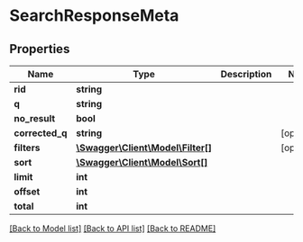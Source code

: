 # SearchResponseMeta

## Properties
Name | Type | Description | Notes
------------ | ------------- | ------------- | -------------
**rid** | **string** |  | 
**q** | **string** |  | 
**no_result** | **bool** |  | 
**corrected_q** | **string** |  | [optional] 
**filters** | [**\Swagger\Client\Model\Filter[]**](Filter.md) |  | [optional] 
**sort** | [**\Swagger\Client\Model\Sort[]**](Sort.md) |  | 
**limit** | **int** |  | 
**offset** | **int** |  | 
**total** | **int** |  | 

[[Back to Model list]](../README.md#documentation-for-models) [[Back to API list]](../README.md#documentation-for-api-endpoints) [[Back to README]](../README.md)



